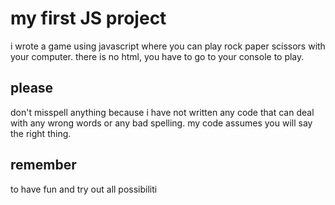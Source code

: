 # my first JS project
i wrote a game using javascript where you can play rock paper scissors with your computer. there is no html, you have to go to your console to play.

## please
don't misspell anything because i have not written any code that can deal with any wrong words or any bad spelling. my code assumes you will say the right thing.

## remember
to have fun and try out all possibiliti